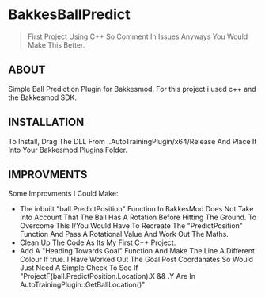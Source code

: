 # BakkesBallPredict
> First Project Using C++ So Comment In Issues Anyways You Would Make This Better.

## ABOUT

Simple Ball Prediction Plugin for Bakkesmod.
For this project i used c++ and the Bakkesmod SDK.

## INSTALLATION

To Install, Drag The DLL From ..AutoTrainingPlugin/x64/Release And Place It Into Your Bakkesmod Plugins Folder.

## IMPROVMENTS

Some Improvments I Could Make:
* The inbuilt "ball.PredictPosition" Function In BakkesMod Does Not Take Into Account That The Ball Has A Rotation Before Hitting The Ground. To Overcome This I/You Would Have To Recreate The "PredictPosition" Function And Pass A Rotational Value And Work Out The Maths.
* Clean Up The Code As Its My First C++ Project.
* Add A "Heading Towards Goal" Function And Make The Line A Different Colour If true. I Have Worked Out The Goal Post Coordanates So Would Just Need A Simple Check To See If "ProjectF(ball.PredictPosition.Location).X && .Y Are In AutoTrainingPlugin::GetBallLocation()"


